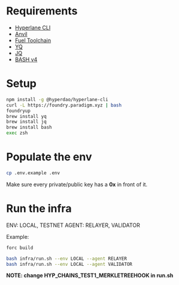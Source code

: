 # Requirements

- [Hyperlane CLI](www.example.com)
- [Anvil](www.example.com)
- [Fuel Toolchain](www.example.com)
- [YQ](www.example.com)
- [JQ](www.example.com)
- [BASH v4](www.example.com)

# Setup

```bash
npm install -g @hyperdao/hyperlane-cli
curl -L https://foundry.paradigm.xyz | bash
foundryup
brew install yq
brew install jq
brew install bash
exec zsh
```

# Populate the env

```bash
cp .env.example .env
```

Make sure every private/public key has a **0x** in front of it.

# Run the infra

ENV: LOCAL, TESTNET
AGENT: RELAYER, VALIDATOR

Example:

```bash
forc build

bash infra/run.sh --env LOCAL --agent RELAYER
bash infra/run.sh --env LOCAL --agent VALIDATOR
```

**NOTE: change HYP_CHAINS_TEST1_MERKLETREEHOOK in run.sh**
